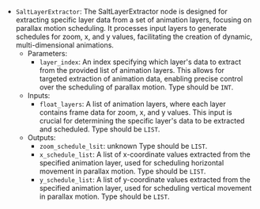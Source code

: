 - `SaltLayerExtractor`: The SaltLayerExtractor node is designed for extracting specific layer data from a set of animation layers, focusing on parallax motion scheduling. It processes input layers to generate schedules for zoom, x, and y values, facilitating the creation of dynamic, multi-dimensional animations.
    - Parameters:
        - `layer_index`: An index specifying which layer's data to extract from the provided list of animation layers. This allows for targeted extraction of animation data, enabling precise control over the scheduling of parallax motion. Type should be `INT`.
    - Inputs:
        - `float_layers`: A list of animation layers, where each layer contains frame data for zoom, x, and y values. This input is crucial for determining the specific layer's data to be extracted and scheduled. Type should be `LIST`.
    - Outputs:
        - `zoom_schedule_lsit`: unknown Type should be `LIST`.
        - `x_schedule_list`: A list of x-coordinate values extracted from the specified animation layer, used for scheduling horizontal movement in parallax motion. Type should be `LIST`.
        - `y_schedule_list`: A list of y-coordinate values extracted from the specified animation layer, used for scheduling vertical movement in parallax motion. Type should be `LIST`.
